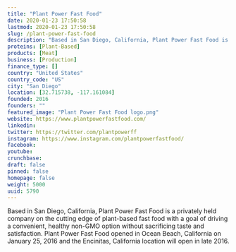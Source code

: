 ```yaml
---
title: "Plant Power Fast Food"
date: 2020-01-23 17:50:58
lastmod: 2020-01-23 17:50:58
slug: /plant-power-fast-food
description: "Based in San Diego, California, Plant Power Fast Food is a privately held company on the cutting edge of plant-based fast food with a goal of driving a convenient, healthy non-GMO option without sacrificing taste and satisfaction. Plant Power Fast Food opened in Ocean Beach, California on January 25, 2016 and the Encinitas, California location will open in late 2016."
proteins: [Plant-Based]
products: [Meat]
business: [Production]
finance_type: []
country: "United States"
country_code: "US"
city: "San Diego"
location: [32.715738, -117.161084]
founded: 2016
founders: ""
featured_image: "Plant Power Fast Food logo.png"
website: https://www.plantpowerfastfood.com/
linkedin: 
twitter: https://twitter.com/plantpowerff
instagram: https://www.instagram.com/plantpowerfastfood/
facebook: 
youtube: 
crunchbase: 
draft: false
pinned: false
homepage: false
weight: 5000
uuid: 5790
---
```

Based in San Diego, California, Plant Power Fast Food is a privately held company on the cutting edge of plant-based fast food with a goal of driving a convenient, healthy non-GMO option without sacrificing taste and satisfaction. Plant Power Fast Food opened in Ocean Beach, California on January 25, 2016 and the Encinitas, California location will open in late 2016.
